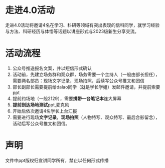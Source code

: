 # 走进4.0活动
走进4.0活动将邀请4名在学习、科研等领域有突出表现的信科同学，就学习经验与方法、科研经历与体悟等话题以讲座形式与2023级新生分享交流。
# 活动流程
1. 公众号推送报名文案，并以短信形式确认
2. 活动前，先建立场务群和观众群，场务需要一个主持人（一般由部长担任），需要两名部员：现场文字记录，现场拍照，后续写公众号推文和团信
3. 部长副部长需要提前给dalao同学（就是学长学姐）发邮件邀请，并提前索要ppt
4. 提前约场地（一般2129），需要**携带一台笔记本**连大屏幕
5. **提前到达场地测试**ppt,麦克风
6. 开始后依次邀请4名学长上台汇报
7. 需要进行现场**文字记录**，**现场拍照**（人物特写、观众特写、最后合影留念），活动后写公众号推文和团信。
# 声明
文件中ppt版权归宣讲同学所有，禁止以任何形式传播
